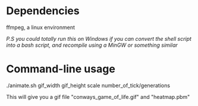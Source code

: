# Dependencies
ffmpeg, a linux environment

_P.S you could totally run this on Windows if you can convert the shell script into a bash script, and recompile using a MinGW or something similar_

# Command-line usage

./animate.sh gif\_width gif\_height scale number\_of\_tick/generations

This will give you a gif file "conways\_game\_of\_life.gif" and "heatmap.pbm"
